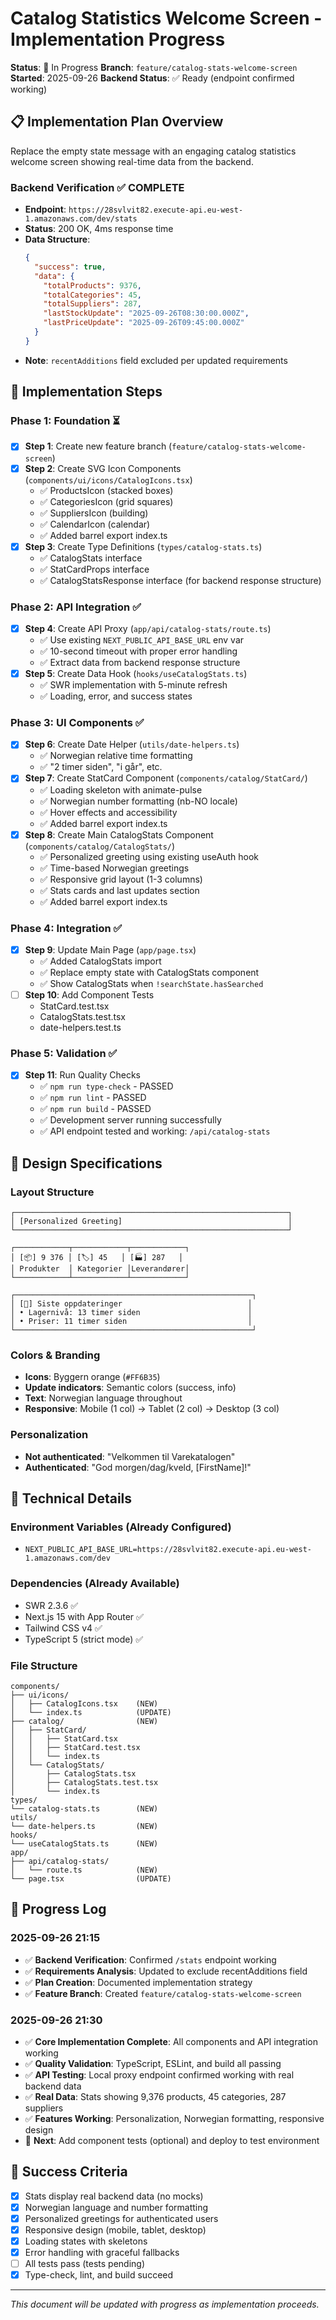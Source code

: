 # Catalog Statistics Welcome Screen - Implementation Progress

**Status**: 🚧 In Progress
**Branch**: `feature/catalog-stats-welcome-screen`
**Started**: 2025-09-26
**Backend Status**: ✅ Ready (endpoint confirmed working)

## 📋 Implementation Plan Overview

Replace the empty state message with an engaging catalog statistics welcome screen showing real-time data from the backend.

### Backend Verification ✅ COMPLETE
- **Endpoint**: `https://28svlvit82.execute-api.eu-west-1.amazonaws.com/dev/stats`
- **Status**: 200 OK, 4ms response time
- **Data Structure**:
  ```json
  {
    "success": true,
    "data": {
      "totalProducts": 9376,
      "totalCategories": 45,
      "totalSuppliers": 287,
      "lastStockUpdate": "2025-09-26T08:30:00.000Z",
      "lastPriceUpdate": "2025-09-26T09:45:00.000Z"
    }
  }
  ```
- **Note**: `recentAdditions` field excluded per updated requirements

## 🎯 Implementation Steps

### Phase 1: Foundation ⏳
- [x] **Step 1**: Create new feature branch (`feature/catalog-stats-welcome-screen`)
- [x] **Step 2**: Create SVG Icon Components (`components/ui/icons/CatalogIcons.tsx`)
  - ✅ ProductsIcon (stacked boxes)
  - ✅ CategoriesIcon (grid squares)
  - ✅ SuppliersIcon (building)
  - ✅ CalendarIcon (calendar)
  - ✅ Added barrel export index.ts
- [x] **Step 3**: Create Type Definitions (`types/catalog-stats.ts`)
  - ✅ CatalogStats interface
  - ✅ StatCardProps interface
  - ✅ CatalogStatsResponse interface (for backend response structure)

### Phase 2: API Integration ✅
- [x] **Step 4**: Create API Proxy (`app/api/catalog-stats/route.ts`)
  - ✅ Use existing `NEXT_PUBLIC_API_BASE_URL` env var
  - ✅ 10-second timeout with proper error handling
  - ✅ Extract data from backend response structure
- [x] **Step 5**: Create Data Hook (`hooks/useCatalogStats.ts`)
  - ✅ SWR implementation with 5-minute refresh
  - ✅ Loading, error, and success states

### Phase 3: UI Components ✅
- [x] **Step 6**: Create Date Helper (`utils/date-helpers.ts`)
  - ✅ Norwegian relative time formatting
  - ✅ "2 timer siden", "i går", etc.
- [x] **Step 7**: Create StatCard Component (`components/catalog/StatCard/`)
  - ✅ Loading skeleton with animate-pulse
  - ✅ Norwegian number formatting (nb-NO locale)
  - ✅ Hover effects and accessibility
  - ✅ Added barrel export index.ts
- [x] **Step 8**: Create Main CatalogStats Component (`components/catalog/CatalogStats/`)
  - ✅ Personalized greeting using existing useAuth hook
  - ✅ Time-based Norwegian greetings
  - ✅ Responsive grid layout (1-3 columns)
  - ✅ Stats cards and last updates section
  - ✅ Added barrel export index.ts

### Phase 4: Integration ✅
- [x] **Step 9**: Update Main Page (`app/page.tsx`)
  - ✅ Added CatalogStats import
  - ✅ Replace empty state with CatalogStats component
  - ✅ Show CatalogStats when `!searchState.hasSearched`
- [ ] **Step 10**: Add Component Tests
  - StatCard.test.tsx
  - CatalogStats.test.tsx
  - date-helpers.test.ts

### Phase 5: Validation ✅
- [x] **Step 11**: Run Quality Checks
  - ✅ `npm run type-check` - PASSED
  - ✅ `npm run lint` - PASSED
  - ✅ `npm run build` - PASSED
  - ✅ Development server running successfully
  - ✅ API endpoint tested and working: `/api/catalog-stats`

## 🎨 Design Specifications

### Layout Structure
```
┌─────────────────────────────────────────────────────────────┐
│ [Personalized Greeting]                                     │
└─────────────────────────────────────────────────────────────┘

┌────────────┬────────────┬────────────┐
│ [📦] 9 376 │ [🏷️] 45   │ [🏭] 287   │
│ Produkter  │ Kategorier │Leverandører│
└────────────┴────────────┴────────────┘

┌─────────────────────────────────────────────────────┐
│ [📅] Siste oppdateringer                            │
│ • Lagernivå: 13 timer siden                        │
│ • Priser: 11 timer siden                           │
└─────────────────────────────────────────────────────┘
```

### Colors & Branding
- **Icons**: Byggern orange (`#FF6B35`)
- **Update indicators**: Semantic colors (success, info)
- **Text**: Norwegian language throughout
- **Responsive**: Mobile (1 col) → Tablet (2 col) → Desktop (3 col)

### Personalization
- **Not authenticated**: "Velkommen til Varekatalogen"
- **Authenticated**: "God morgen/dag/kveld, [FirstName]!"

## 🔧 Technical Details

### Environment Variables (Already Configured)
- `NEXT_PUBLIC_API_BASE_URL=https://28svlvit82.execute-api.eu-west-1.amazonaws.com/dev`

### Dependencies (Already Available)
- SWR 2.3.6 ✅
- Next.js 15 with App Router ✅
- Tailwind CSS v4 ✅
- TypeScript 5 (strict mode) ✅

### File Structure
```
components/
├── ui/icons/
│   ├── CatalogIcons.tsx    (NEW)
│   └── index.ts            (UPDATE)
├── catalog/                (NEW)
│   ├── StatCard/
│   │   ├── StatCard.tsx
│   │   ├── StatCard.test.tsx
│   │   └── index.ts
│   └── CatalogStats/
│       ├── CatalogStats.tsx
│       ├── CatalogStats.test.tsx
│       └── index.ts
types/
└── catalog-stats.ts        (NEW)
utils/
└── date-helpers.ts         (NEW)
hooks/
└── useCatalogStats.ts      (NEW)
app/
├── api/catalog-stats/
│   └── route.ts            (NEW)
└── page.tsx                (UPDATE)
```

## 📝 Progress Log

### 2025-09-26 21:15
- ✅ **Backend Verification**: Confirmed `/stats` endpoint working
- ✅ **Requirements Analysis**: Updated to exclude recentAdditions field
- ✅ **Plan Creation**: Documented implementation strategy
- ✅ **Feature Branch**: Created `feature/catalog-stats-welcome-screen`

### 2025-09-26 21:30
- ✅ **Core Implementation Complete**: All components and API integration working
- ✅ **Quality Validation**: TypeScript, ESLint, and build all passing
- ✅ **API Testing**: Local proxy endpoint confirmed working with real backend data
- ✅ **Real Data**: Stats showing 9,376 products, 45 categories, 287 suppliers
- ✅ **Features Working**: Personalization, Norwegian formatting, responsive design
- 🚧 **Next**: Add component tests (optional) and deploy to test environment

## 🧪 Success Criteria

- [x] Stats display real backend data (no mocks)
- [x] Norwegian language and number formatting
- [x] Personalized greetings for authenticated users
- [x] Responsive design (mobile, tablet, desktop)
- [x] Loading states with skeletons
- [x] Error handling with graceful fallbacks
- [ ] All tests pass (tests pending)
- [x] Type-check, lint, and build succeed

---

*This document will be updated with progress as implementation proceeds.*